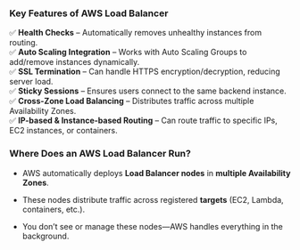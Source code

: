 ### **Key Features of AWS Load Balancer**

✅ **Health Checks** – Automatically removes unhealthy instances from routing.  
✅ **Auto Scaling Integration** – Works with Auto Scaling Groups to add/remove instances dynamically.  
✅ **SSL Termination** – Can handle HTTPS encryption/decryption, reducing server load.  
✅ **Sticky Sessions** – Ensures users connect to the same backend instance.  
✅ **Cross-Zone Load Balancing** – Distributes traffic across multiple Availability Zones.  
✅ **IP-based & Instance-based Routing** – Can route traffic to specific IPs, EC2 instances, or containers.


### **Where Does an AWS Load Balancer Run?**

- AWS automatically deploys **Load Balancer nodes** in **multiple Availability Zones**.
    
- These nodes distribute traffic across registered **targets** (EC2, Lambda, containers, etc.).
    
- You don’t see or manage these nodes—AWS handles everything in the background.